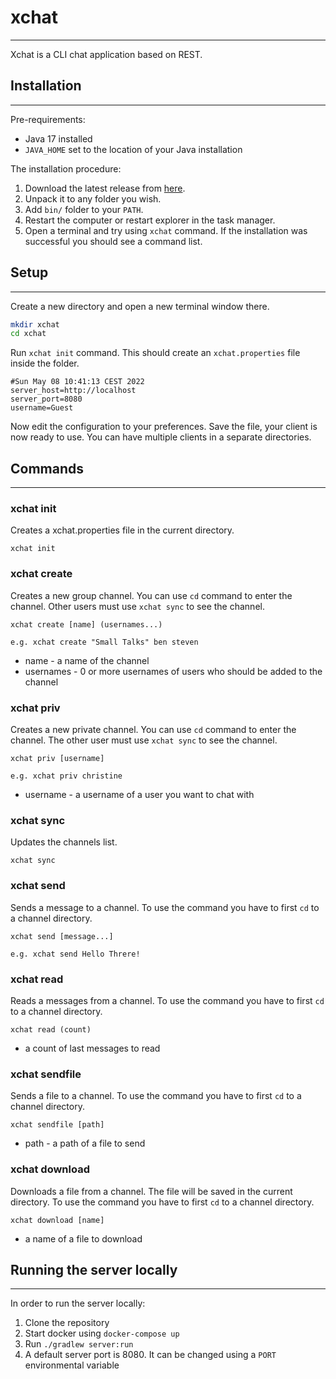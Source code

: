 # xchat

-----------

Xchat is a CLI chat application based on REST.

## Installation

-----------
Pre-requirements:

- Java 17 installed
- `JAVA_HOME` set to the location of your Java installation

The installation procedure:

1. Download the latest release from [here](https://github.com/pawelkielb/xchat/releases/download/1.1/xchat-1.1.zip).
2. Unpack it to any folder you wish.
3. Add `bin/` folder to your `PATH`.
4. Restart the computer or restart explorer in the task manager.
5. Open a terminal and try using `xchat` command. If the installation was successful you should see a command list.

## Setup

-----------

Create a new directory and open a new terminal window there.

```bash
mkdir xchat 
cd xchat
```

Run `xchat init` command. This should create an `xchat.properties` file inside the folder.

```properties
#Sun May 08 10:41:13 CEST 2022
server_host=http://localhost
server_port=8080
username=Guest
```

Now edit the configuration to your preferences. Save the file, your client is now ready to use. You can have multiple
clients in a separate directories.

## Commands

-----------

### xchat init

Creates a xchat.properties file in the current directory.

```
xchat init
```

### xchat create

Creates a new group channel. You can use `cd` command to enter the channel. Other users must use `xchat sync` to see the
channel.

```
xchat create [name] (usernames...)

e.g. xchat create "Small Talks" ben steven
```

- name - a name of the channel
- usernames - 0 or more usernames of users who should be added to the channel

### xchat priv

Creates a new private channel. You can use `cd` command to enter the channel. The other user must use `xchat sync` to
see the channel.

```
xchat priv [username]

e.g. xchat priv christine
```

- username - a username of a user you want to chat with

### xchat sync

Updates the channels list.

```
xchat sync
```

### xchat send

Sends a message to a channel. To use the command you have to first `cd` to a channel directory.

```
xchat send [message...]

e.g. xchat send Hello Threre!
```

### xchat read

Reads a messages from a channel. To use the command you have to first `cd` to a channel directory.

```
xchat read (count)
```

- a count of last messages to read

### xchat sendfile

Sends a file to a channel. To use the command you have to first `cd` to a channel directory.

```
xchat sendfile [path]
```

- path - a path of a file to send

### xchat download

Downloads a file from a channel. The file will be saved in the current directory. To use the command you have to
first `cd` to a channel directory.

```
xchat download [name]
```

- a name of a file to download

## Running the server locally

-----------

In order to run the server locally:

1. Clone the repository
2. Start docker using `docker-compose up`
3. Run `./gradlew server:run`
4. A default server port is 8080. It can be changed using a `PORT` environmental variable
